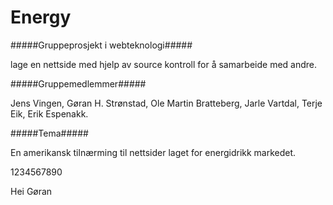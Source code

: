 ﻿Energy
======

#####Gruppeprosjekt i webteknologi#####

lage en nettside med hjelp av source kontroll for å samarbeide med andre.

#####Gruppemedlemmer#####

Jens Vingen, Gøran H. Strønstad, Ole Martin Bratteberg, Jarle Vartdal, Terje Eik, Erik Espenakk.

#####Tema#####

En amerikansk tilnærming til nettsider laget for energidrikk markedet. 


1234567890

Hei Gøran